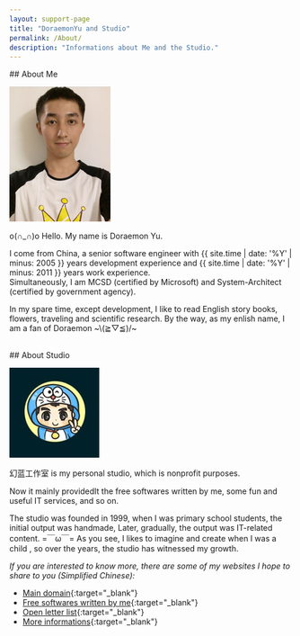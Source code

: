```yaml
---
layout: support-page
title: "DoraemonYu and Studio"
permalink: /About/
description: "Informations about Me and the Studio."
---
```


<div class="col-md-12" markdown="1">
## About Me

![my picture](/assets/img/me.jpg)

o(∩_∩)o Hello. My name is Doraemon Yu. 

I come from China, a senior software engineer with {{ site.time | date: '%Y' | minus: 2005 }} years development experience and {{ site.time | date: '%Y' | minus: 2011 }} years work experience.  
Simultaneously, I am MCSD (certified by Microsoft) and System-Architect (certified by government agency).  

In my spare time, except development, I like to read English story books, flowers, traveling and scientific research. By the way, as my enlish name, I am a fan of Doraemon ~\\(≧▽≦)/~
</div>


<div class="col-md-12" >&nbsp;</div>


<div class="col-md-12" markdown="1">
## About Studio

![my logo](/assets/img/me2.jpg)

幻蓝工作室 is my personal studio, which is nonprofit purposes.  

Now it mainly providedIt the free softwares written by me, some fun and useful IT services, and so on.

The studio was founded in 1999, when I was primary school students, the initial output was handmade, Later, gradually, the output was IT-related content.  =￣ω￣= As you see, I likes to imagine and create when I was a child , so over the years, the studio has witnessed my growth.

*If you are interested to know more, there are some of my websites I hope to share to you (Simplified Chinese):* 

* [Main domain](http://yuyangzhou.name){:target="_blank"}
* [Free softwares written by me](http://soft.yuyangzhou.name){:target="_blank"}
* [Open letter list](http://soft.yuyangzhou.name/Email/OpenLetterList.html){:target="_blank"}
* [More informations](http://me.yuyangzhou.name){:target="_blank"}
</div>

